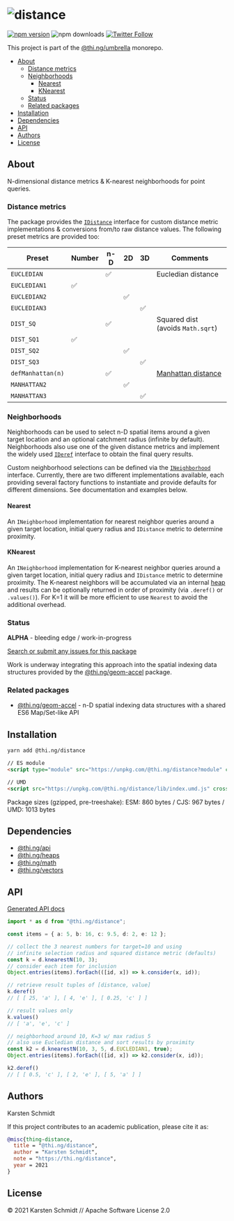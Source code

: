 <!-- This file is generated - DO NOT EDIT! -->

# ![distance](https://media.thi.ng/umbrella/banners/thing-distance.svg?58942287)

[![npm version](https://img.shields.io/npm/v/@thi.ng/distance.svg)](https://www.npmjs.com/package/@thi.ng/distance)
![npm downloads](https://img.shields.io/npm/dm/@thi.ng/distance.svg)
[![Twitter Follow](https://img.shields.io/twitter/follow/thing_umbrella.svg?style=flat-square&label=twitter)](https://twitter.com/thing_umbrella)

This project is part of the
[@thi.ng/umbrella](https://github.com/thi-ng/umbrella/) monorepo.

- [About](#about)
  - [Distance metrics](#distance-metrics)
  - [Neighborhoods](#neighborhoods)
    - [Nearest](#nearest)
    - [KNearest](#knearest)
  - [Status](#status)
  - [Related packages](#related-packages)
- [Installation](#installation)
- [Dependencies](#dependencies)
- [API](#api)
- [Authors](#authors)
- [License](#license)

## About

N-dimensional distance metrics & K-nearest neighborhoods for point queries.

### Distance metrics

The package provides the
[`IDistance`](https://github.com/thi-ng/umbrella/blob/develop/packages/distance/src/api.ts)
interface for custom distance metric implementations & conversions from/to raw
distance values. The following preset metrics are provided too:

| **Preset**        | **Number** | **n-D** | **2D** | **3D** | **Comments**                                                         |
|-------------------|------------|---------|--------|--------|----------------------------------------------------------------------|
| `EUCLEDIAN`       |            | ✅       |        |        | Eucledian distance                                                   |
| `EUCLEDIAN1`      | ✅          |         |        |        |                                                                      |
| `EUCLEDIAN2`      |            |         | ✅      |        |                                                                      |
| `EUCLEDIAN3`      |            |         |        | ✅      |                                                                      |
| `DIST_SQ`         |            | ✅       |        |        | Squared dist (avoids `Math.sqrt`)                                |
| `DIST_SQ1`        | ✅          |         |        |        |                                                                      |
| `DIST_SQ2`        |            |         | ✅      |        |                                                                      |
| `DIST_SQ3`        |            |         |        | ✅      |                                                                      |
| `defManhattan(n)` |            | ✅       |        |        | [Manhattan distance](https://en.wikipedia.org/wiki/Taxicab_geometry) |
| `MANHATTAN2`      |            |         | ✅      |        |                                                                      |
| `MANHATTAN3`      |            |         |        | ✅      |                                                                      |

### Neighborhoods

Neighborhoods can be used to select n-D spatial items around a given target
location and an optional catchment radius (infinite by default). Neighborhoods
also use one of the given distance metrics and implement the widely used
[`IDeref`](https://github.com/thi-ng/umbrella/tree/develop/packages/api/src/api/deref.ts)
interface to obtain the final query results.

Custom neighborhood selections can be defined via the
[`INeighborhood`](https://github.com/thi-ng/umbrella/blob/develop/packages/distance/src/api.ts)
interface. Currently, there are two different implementations available, each
providing several factory functions to instantiate and provide defaults for
different dimensions. See documentation and examples below.

#### Nearest

An `INeighborhood` implementation for nearest neighbor queries around a given
target location, initial query radius and `IDistance` metric to determine
proximity.

#### KNearest

An `INeighborhood` implementation for K-nearest neighbor queries around a given
target location, initial query radius and `IDistance` metric to determine
proximity. The K-nearest neighbors will be accumulated via an internal
[heap](https://github.com/thi-ng/umbrella/tree/develop/packages/heaps) and
results can be optionally returned in order of proximity (via `.deref()` or
`.values()`). For K=1 it will be more efficient to use `Nearest` to avoid the
additional overhead.

### Status

**ALPHA** - bleeding edge / work-in-progress

[Search or submit any issues for this package](https://github.com/thi-ng/umbrella/issues?q=%5Bdistance%5D+in%3Atitle)

Work is underway integrating this approach into the spatial indexing data
structures provided by the
[@thi.ng/geom-accel](https://github.com/thi-ng/umbrella/tree/develop/packages/geom-accel)
package.

### Related packages

- [@thi.ng/geom-accel](https://github.com/thi-ng/umbrella/tree/develop/packages/geom-accel) - n-D spatial indexing data structures with a shared ES6 Map/Set-like API

## Installation

```bash
yarn add @thi.ng/distance
```

```html
// ES module
<script type="module" src="https://unpkg.com/@thi.ng/distance?module" crossorigin></script>

// UMD
<script src="https://unpkg.com/@thi.ng/distance/lib/index.umd.js" crossorigin></script>
```

Package sizes (gzipped, pre-treeshake): ESM: 860 bytes / CJS: 967 bytes / UMD: 1013 bytes

## Dependencies

- [@thi.ng/api](https://github.com/thi-ng/umbrella/tree/develop/packages/api)
- [@thi.ng/heaps](https://github.com/thi-ng/umbrella/tree/develop/packages/heaps)
- [@thi.ng/math](https://github.com/thi-ng/umbrella/tree/develop/packages/math)
- [@thi.ng/vectors](https://github.com/thi-ng/umbrella/tree/develop/packages/vectors)

## API

[Generated API docs](https://docs.thi.ng/umbrella/distance/)

```ts
import * as d from "@thi.ng/distance";

const items = { a: 5, b: 16, c: 9.5, d: 2, e: 12 };

// collect the 3 nearest numbers for target=10 and using
// infinite selection radius and squared distance metric (defaults)
const k = d.knearestN(10, 3);
// consider each item for inclusion
Object.entries(items).forEach(([id, x]) => k.consider(x, id));

// retrieve result tuples of [distance, value]
k.deref()
// [ [ 25, 'a' ], [ 4, 'e' ], [ 0.25, 'c' ] ]

// result values only
k.values()
// [ 'a', 'e', 'c' ]

// neighborhood around 10, K=3 w/ max radius 5
// also use Eucledian distance and sort results by proximity
const k2 = d.knearestN(10, 3, 5, d.EUCLEDIAN1, true);
Object.entries(items).forEach(([id, x]) => k2.consider(x, id));

k2.deref()
// [ [ 0.5, 'c' ], [ 2, 'e' ], [ 5, 'a' ] ]
```

## Authors

Karsten Schmidt

If this project contributes to an academic publication, please cite it as:

```bibtex
@misc{thing-distance,
  title = "@thi.ng/distance",
  author = "Karsten Schmidt",
  note = "https://thi.ng/distance",
  year = 2021
}
```

## License

&copy; 2021 Karsten Schmidt // Apache Software License 2.0
